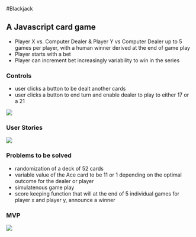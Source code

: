 #Blackjack 
## A Javascript card game

* Player X vs. Computer Dealer & Player Y vs Computer Dealer up to 5 games per player, with a human winner derived at the end of game play
* Player starts with a bet
* Player can increment bet increasingly variability to win in the series 


### Controls
* user clicks a button to be dealt another cards
* user clicks a button to end turn and enable dealer to play to either 17 or a 21

![](/WDI-Project-1/Project1Game/GameProject.png)
### User Stories
![](/WDI-Project-1/Project1Game/Userstories.png)
### Problems to be solved
* randomization of a deck of 52 cards
* variable value of the Ace card to be 11 or 1 depending on the optimal outcome for the dealer or player 
* simulatenous game play 
* score keeping function that will at the end of 5 individual games for player x and player y, announce a winner

### MVP
![](/WDI-Project-1/Project1Game/MVP.png)